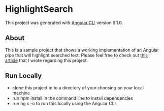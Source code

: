 # HighlightSearch

This project was generated with [Angular CLI](https://github.com/angular/angular-cli) version 9.1.0.

## About
This is a sample project that shows a working implementation of an Angular pipe that will highlight searched text. Please feel free to check out [this article](https://dev.to/juniordevforlife/highlight-search-results-with-an-angular-pipe-42cb) that I wrote regarding this project.

## Run Locally
- clone this project in to a directory of your choosing on your local machine
- run npm install in the command line to install dependencies
- run ng s -o to run this locally using the Angular CLI
